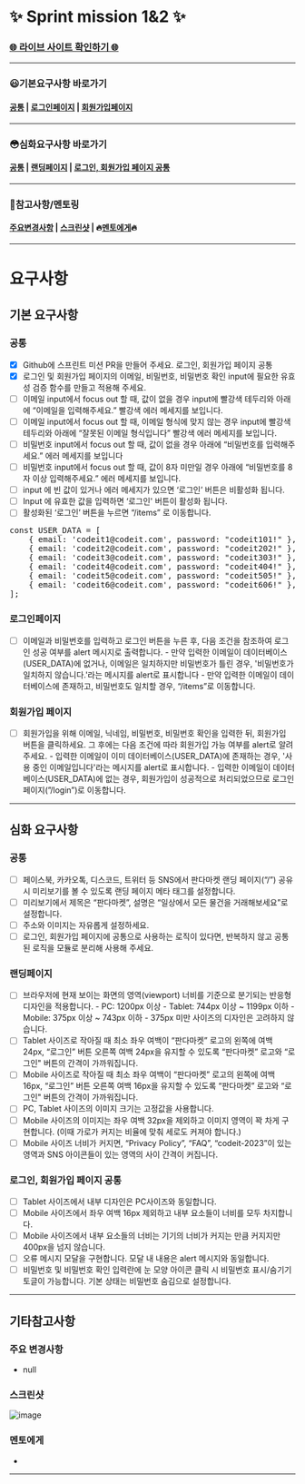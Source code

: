 # ✨ Sprint mission 1&2 ✨

### [🌐 라이브 사이트 확인하기 🌐](https://kirinnim.netlify.app/)
---
### 😃기본요구사항 바로가기 
#### [공통](#a-1) | [로그인페이지](#a-2) | [회원가입페이지](#a-3)
---
### 😳심화요구사항 바로가기 
#### [공통](#b-1) | [랜딩페이지](#b-2) | [로그인, 회원가입 페이지 공통](#b-3)
---
### 📔참고사항/멘토링
#### [주요변경사항](#c-1) | [스크린샷](#c-2) | 🔥[멘토에게](#c-3)🔥
-----

# 요구사항

## 기본 요구사항
### 공통<a id="a-1"></a>
- [X] Github에 스프린트 미션 PR을 만들어 주세요.
로그인, 회원가입 페이지 공통
- [X] 로그인 및 회원가입 페이지의 이메일, 비밀번호, 비밀번호 확인 input에 필요한 유효성 검증 함수를 만들고 적용해 주세요.
- [ ] 이메일 input에서 focus out 할 때, 값이 없을 경우 input에 빨강색 테두리와 아래에 “이메일을 입력해주세요.” 
    빨강색 에러 메세지를 보입니다.
- [ ] 이메일 input에서 focus out 할 때, 이메일 형식에 맞지 않는 경우 input에 빨강색 테두리와 
    아래에 “잘못된 이메일 형식입니다” 빨강색 에러 메세지를 보입니다.
- [ ] 비밀번호 input에서 focus out 할 때, 값이 없을 경우 아래에 “비밀번호를 입력해주세요.” 에러 메세지를 보입니다
- [ ] 비밀번호 input에서 focus out 할 때, 값이 8자 미만일 경우 아래에 “비밀번호를 8자 이상 입력해주세요.” 에러 메세지를 보입니다.
- [ ] input 에 빈 값이 있거나 에러 메세지가 있으면 ‘로그인’ 버튼은 비활성화 됩니다.
- [ ] Input 에 유효한 값을 입력하면 ‘로그인' 버튼이 활성화 됩니다.
- [ ] 활성화된 ‘로그인’ 버튼을 누르면 “/items” 로 이동합니다.
<pre>
const USER_DATA = [
    { email: 'codeit1@codeit.com', password: "codeit101!" },
    { email: 'codeit2@codeit.com', password: "codeit202!" },
    { email: 'codeit3@codeit.com', password: "codeit303!" },
    { email: 'codeit4@codeit.com', password: "codeit404!" },
    { email: 'codeit5@codeit.com', password: "codeit505!" },
    { email: 'codeit6@codeit.com', password: "codeit606!" },
];
</pre>

### 로그인페이지<a id="a-2"></a>
- [ ] 이메일과 비밀번호를 입력하고 로그인 버튼을 누른 후, 다음 조건을 참조하여 로그인 성공 여부를 alert 메시지로 출력합니다.
      - 만약 입력한 이메일이 데이터베이스(USER_DATA)에 없거나, 이메일은 일치하지만 비밀번호가 틀린 경우, '비밀번호가 일치하지 않습니다.'라는 메시지를 alert로 표시합니다
      - 만약 입력한 이메일이 데이터베이스에 존재하고, 비밀번호도 일치할 경우, “/items”로 이동합니다.


### 회원가입 페이지<a id="a-3"></a>
- [ ] 회원가입을 위해 이메일, 닉네임, 비밀번호, 비밀번호 확인을 입력한 뒤, 회원가입 버튼을 클릭하세요. 
      그 후에는 다음 조건에 따라 회원가입 가능 여부를 alert로 알려주세요.
      - 입력한 이메일이 이미 데이터베이스(USER_DATA)에 존재하는 경우, '사용 중인 이메일입니다'라는 메시지를 alert로 표시합니다.
      - 입력한 이메일이 데이터베이스(USER_DATA)에 없는 경우, 회원가입이 성공적으로 처리되었으므로 로그인 페이지(”/login”)로 이동합니다.
---

## 심화 요구사항<a id="b-t"></a>
### 공통<a id="b-1"></a>
- [ ] 페이스북, 카카오톡, 디스코드, 트위터 등 SNS에서 판다마켓 랜딩 페이지(“/”) 공유 시 미리보기를 볼 수 있도록
      랜딩 페이지 메타 태그를 설정합니다.
- [ ] 미리보기에서 제목은 “판다마켓”, 설명은 “일상에서 모든 물건을 거래해보세요”로 설정합니다.
- [ ] 주소와 이미지는 자유롭게 설정하세요.
- [ ] 로그인, 회원가입 페이지에 공통으로 사용하는 로직이 있다면, 반복하지 않고 공통된 로직을 모듈로 분리해 사용해 주세요.

### 랜딩페이지<a id="b-2"></a>
- [ ] 브라우저에 현재 보이는 화면의 영역(viewport) 너비를 기준으로 분기되는 반응형 디자인을 적용합니다.
      - PC: 1200px 이상
      - Tablet: 744px 이상 ~ 1199px 이하
      - Mobile: 375px 이상 ~ 743px 이하
      - 375px 미만 사이즈의 디자인은 고려하지 않습니다.
- [ ] Tablet 사이즈로 작아질 때 최소 좌우 여백이 “판다마켓” 로고의 왼쪽에 여백 24px, “로그인” 버튼 오른쪽 여백 24px을 유지할 수 있도록 “판다마켓” 로고와 “로그인" 버튼의 간격이 가까워집니다.
- [ ] Mobile 사이즈로 작아질 때 최소 좌우 여백이 “판다마켓” 로고의 왼쪽에 여백 16px, “로그인” 버튼 오른쪽 여백 16px을 유지할 수 있도록 “판다마켓” 로고와 “로그인" 버튼의 간격이 가까워집니다.
- [ ] PC, Tablet 사이즈의 이미지 크기는 고정값을 사용합니다.
- [ ] Mobile 사이즈의 이미지는 좌우 여백 32px을 제외하고 이미지 영역이 꽉 차게 구현합니다.
      (이때 가로가 커지는 비율에 맞춰 세로도 커져야 합니다.)
- [ ] Mobile 사이즈 너비가 커지면, “Privacy Policy”, “FAQ”, “codeit-2023”이 있는 영역과 
      SNS 아이콘들이 있는 영역의 사이 간격이 커집니다.

### 로그인, 회원가입 페이지 공통<a id="b-3"></a>
- [ ] Tablet 사이즈에서 내부 디자인은 PC사이즈와 동일합니다.
- [ ] Mobile 사이즈에서 좌우 여백 16px 제외하고 내부 요소들이 너비를 모두 차지합니다.
- [ ] Mobile 사이즈에서 내부 요소들의 너비는 기기의 너비가 커지는 만큼 커지지만 400px을 넘지 않습니다.
- [ ] 오류 메시지 모달을 구현합니다. 모달 내 내용은 alert 메시지와 동일합니다.
- [ ] 비밀번호 및 비밀번호 확인 입력란에 눈 모양 아이콘 클릭 시 비밀번호 표시/숨기기 토글이 가능합니다.
      기본 상태는 비밀번호 숨김으로 설정합니다.

---
## 기타참고사항
### 주요 변경사항<a id="c-1"></a>
- null

### 스크린샷<a id="c-2"></a>
![image]()

### 멘토에게 <a id="c-3"></a>
- 
___